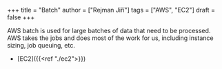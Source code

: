 +++ 
title = "Batch"
author = ["Rejman Jiří"]
tags = ["AWS", "EC2"]
draft = false
+++ 

AWS batch is used for large batches of data that need to be processed. AWS takes the jobs and does most of the work for us, including instance sizing, job queuing, etc.

- [EC2]({{<ref "./ec2">}})

